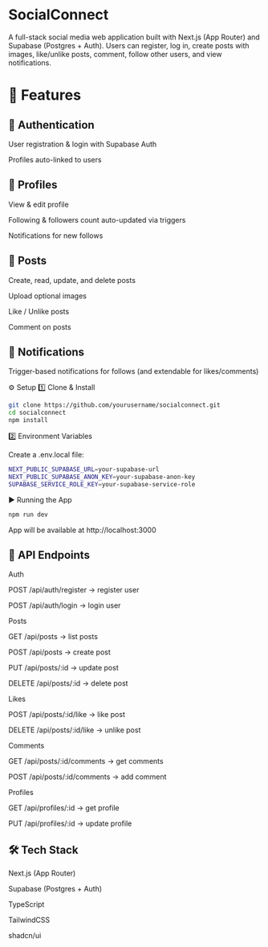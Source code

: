 # SocialConnect

A full-stack social media web application built with Next.js (App Router) and Supabase (Postgres + Auth).
Users can register, log in, create posts with images, like/unlike posts, comment, follow other users, and view notifications.

# 🚀 Features

## 🔐 Authentication

User registration & login with Supabase Auth

Profiles auto-linked to users

## 👤 Profiles

View & edit profile

Following & followers count auto-updated via triggers

Notifications for new follows

## 📝 Posts

Create, read, update, and delete posts

Upload optional images

Like / Unlike posts

Comment on posts

## 🔔 Notifications

Trigger-based notifications for follows (and extendable for likes/comments)


⚙️ Setup
1️⃣ Clone & Install
```bash
git clone https://github.com/yourusername/socialconnect.git
cd socialconnect
npm install
```

2️⃣ Environment Variables

Create a .env.local file:
```bash
NEXT_PUBLIC_SUPABASE_URL=your-supabase-url
NEXT_PUBLIC_SUPABASE_ANON_KEY=your-supabase-anon-key
SUPABASE_SERVICE_ROLE_KEY=your-supabase-service-role
```

▶️ Running the App
```bash
npm run dev
```


App will be available at http://localhost:3000

## 🔮 API Endpoints
Auth

POST /api/auth/register → register user

POST /api/auth/login → login user

Posts

GET /api/posts → list posts

POST /api/posts → create post

PUT /api/posts/:id → update post

DELETE /api/posts/:id → delete post

Likes

POST /api/posts/:id/like → like post

DELETE /api/posts/:id/like → unlike post

Comments

GET /api/posts/:id/comments → get comments

POST /api/posts/:id/comments → add comment

Profiles

GET /api/profiles/:id → get profile

PUT /api/profiles/:id → update profile

## 🛠️ Tech Stack

Next.js (App Router)

Supabase (Postgres + Auth)

TypeScript

TailwindCSS

shadcn/ui